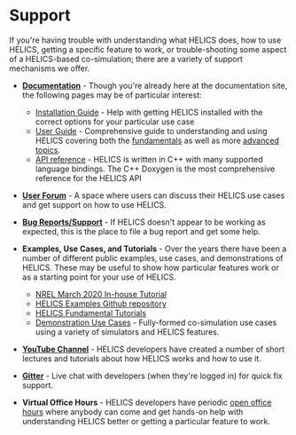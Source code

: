 # Support

If you're having trouble with understanding what HELICS does, how to use HELICS, getting a specific feature to work, or trouble-shooting some aspect of a HELICS-based co-simulation; there are a variety of support mechanisms we offer.

- [**Documentation**](https://docs.helics.org/en/latest/) - Though you're already here at the documentation site, the following pages may be of particular interest:
  - [Installation Guide](./installation/index.md) - Help with getting HELICS installed with the correct options for your particular use case
  - [User Guide](./index.md) - Comprehensive guide to understanding and using HELICS covering both the [fundamentals](./fundamental_topics/fundamental_topics_index) as well as more [advanced topics](./advanced_topics/advanced_topics_index.md).
  - [API reference](../references/api-reference/index.md) - HELICS is written in C++ with many supported language bindings. The C++ Doxygen is the most comprehensive reference for the HELICS API

- [**User Forum**](https://github.com/GMLC-TDC/HELICS/discussions) - A space where users can discuss their HELICS use cases and get support on how to use HELICS.

- [**Bug Reports/Support**](https://github.com/GMLC-TDC/HELICS/issues) - If HELICS doesn't appear to be working as expected, this is the place to file a bug report and get some help.

- **Examples, Use Cases, and Tutorials** - Over the years there have been a number of different public examples, use cases, and demonstrations of HELICS. These may be useful to show how particular features work or as a starting point for your use of HELICS.
  - [NREL March 2020 In-house Tutorial](https://github.com/GMLC-TDC/HELICS-Tutorial-2020-03-13)
  - [HELICS Examples Github repository](https://github.com/GMLC-TDC/HELICS-Examples)
  - [HELICS Fundamental Tutorials](https://github.com/GMLC-TDC/HELICS-Tutorial)
  - [Demonstration Use Cases](https://github.com/GMLC-TDC/HELICS-Use-Cases) - Fully-formed co-simulation use cases using a variety of simulators and HELICS features.

- **[YouTube Channel](https://www.youtube.com/channel/UCPa81c4BVXEYXt2EShTzbcg/featured)** - HELICS developers have created a number of short lectures and tutorials about how HELICS works and how to use it.

- **[Gitter](https://gitter.im/GMLC-TDC/HELICS)** - Live chat with developers (when they're logged in) for quick fix support.

- **Virtual Office Hours** - HELICS developers have periodic [open office hours](https://helics.org/HELICSOfficeHours.ics) where anybody can come and get hands-on help with understanding HELICS better or getting a particular feature to work.
